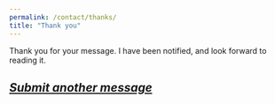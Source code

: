 ```yaml
---
permalink: /contact/thanks/
title: "Thank you"
---
```

Thank you for your message. I have been notified, and look forward to
reading it.

*[Submit another message](/contact/)*
---
